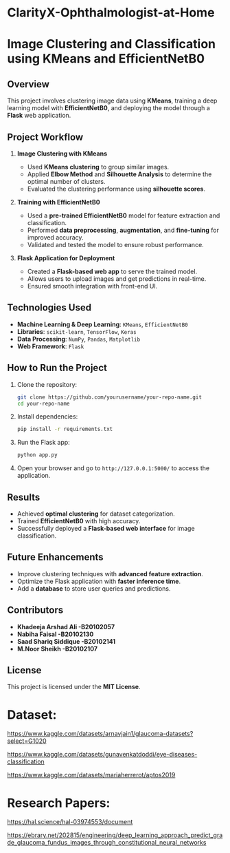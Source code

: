 # ClarityX-Ophthalmologist-at-Home
# Image Clustering and Classification using KMeans and EfficientNetB0

## Overview
This project involves clustering image data using **KMeans**, training a deep learning model with **EfficientNetB0**, and deploying the model through a **Flask** web application.

## Project Workflow
1. **Image Clustering with KMeans**
   - Used **KMeans clustering** to group similar images.
   - Applied **Elbow Method** and **Silhouette Analysis** to determine the optimal number of clusters.
   - Evaluated the clustering performance using **silhouette scores**.

2. **Training with EfficientNetB0**
   - Used a **pre-trained EfficientNetB0** model for feature extraction and classification.
   - Performed **data preprocessing**, **augmentation**, and **fine-tuning** for improved accuracy.
   - Validated and tested the model to ensure robust performance.

3. **Flask Application for Deployment**
   - Created a **Flask-based web app** to serve the trained model.
   - Allows users to upload images and get predictions in real-time.
   - Ensured smooth integration with front-end UI.

## Technologies Used
- **Machine Learning & Deep Learning**: `KMeans`, `EfficientNetB0`
- **Libraries**: `scikit-learn`, `TensorFlow`, `Keras`
- **Data Processing**: `NumPy`, `Pandas`, `Matplotlib`
- **Web Framework**: `Flask`

## How to Run the Project
1. Clone the repository:
   ```bash
   git clone https://github.com/yourusername/your-repo-name.git
   cd your-repo-name
   ```
2. Install dependencies:
   ```bash
   pip install -r requirements.txt
   ```
3. Run the Flask app:
   ```bash
   python app.py
   ```
4. Open your browser and go to `http://127.0.0.1:5000/` to access the application.

## Results
- Achieved **optimal clustering** for dataset categorization.
- Trained **EfficientNetB0** with high accuracy.
- Successfully deployed a **Flask-based web interface** for image classification.

## Future Enhancements
- Improve clustering techniques with **advanced feature extraction**.
- Optimize the Flask application with **faster inference time**.
- Add a **database** to store user queries and predictions.

## Contributors
- **Khadeeja Arshad Ali -B20102057**
- **Nabiha Faisal -B20102130**
- **Saad Shariq Siddique -B20102141**
- **M.Noor Sheikh -B20102107**

## License
This project is licensed under the **MIT License**.




# **Dataset:**
https://www.kaggle.com/datasets/arnavjain1/glaucoma-datasets?select=G1020


https://www.kaggle.com/datasets/gunavenkatdoddi/eye-diseases-classification


https://www.kaggle.com/datasets/mariaherrerot/aptos2019

# **Research Papers:**
https://hal.science/hal-03974553/document


https://ebrary.net/202815/engineering/deep_learning_approach_predict_grade_glaucoma_fundus_images_through_constitutional_neural_networks





